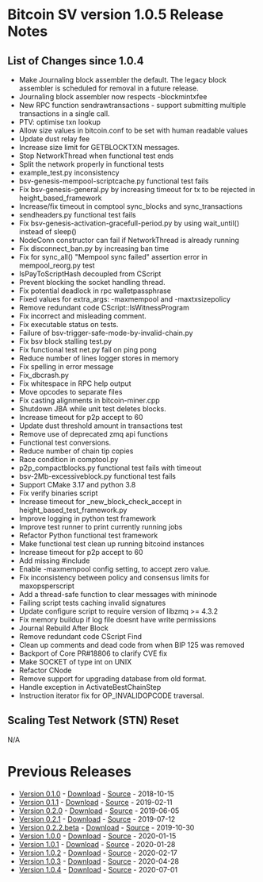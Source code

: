 # Bitcoin SV version 1.0.5 Release Notes

## List of Changes since 1.0.4
* Make Journaling block assembler the default. The legacy block assembler is scheduled for removal in a future release.
* Journaling block assembler now respects -blockmintxfee
* New RPC function sendrawtransactions - support submitting multiple transactions in a single call.
* PTV: optimise txn lookup
* Allow size values in bitcoin.conf to be set with human readable values
* Update dust relay fee
* Increase size limit for GETBLOCKTXN messages.
* Stop NetworkThread when functional test ends
* Split the network properly in functional tests
* example_test.py inconsistency
* bsv-genesis-mempool-scriptcache.py functional test fails
* Fix bsv-genesis-general.py by increasing timeout for tx to be rejected in height_based_framework
* Increase/fix timeout in comptool sync_blocks and sync_transactions
* sendheaders.py functional test fails
* Fix bsv-genesis-activation-gracefull-period.py by using wait_until() instead of sleep()
* NodeConn constructor can fail if NetworkThread is already running
* Fix disconnect_ban.py by increasing ban time
* Fix for sync_all() "Mempool sync failed" assertion error in mempool_reorg.py test
* IsPayToScriptHash decoupled from CScript
* Prevent blocking the socket handling thread.
* Fix potential deadlock in rpc walletpassphrase
* Fixed values for extra_args: -maxmempool and -maxtxsizepolicy
* Remove redundant code CScript::IsWitnessProgram
* Fix incorrect and misleading comment.
* Fix executable status on tests.
* Failure of bsv-trigger-safe-mode-by-invalid-chain.py
* Fix bsv block stalling test.py
* Fix functional test net.py fail on ping pong
* Reduce number of lines logger stores in memory
* Fix spelling in error message
* Fix_dbcrash.py
* Fix whitespace in RPC help output
* Move opcodes to separate files
* Fix casting alignments in bitcoin-miner.cpp
* Shutdown JBA while unit test deletes blocks.
* Increase timeout for p2p accept to 60
* Update dust threshold amount in transactions test
* Remove use of deprecated zmq api functions
* Functional test conversions.
* Reduce number of chain tip copies
* Race condition in comptool.py
* p2p_compactblocks.py functional test fails with timeout
* bsv-2Mb-excessiveblock.py functional test fails
* Support CMake 3.17 and python 3.8
* Fix verify binaries script
* Increase timeout for _new_block_check_accept in height_based_test_framework.py
* Improve logging in python test framework
* Improve test runner to print currently running jobs
* Refactor Python functional test framework
* Make functional test clean up running bitcoind instances
* Increase timeout for p2p accept to 60
* Add missing #include <array>
* Enable -maxmempool config setting, to accept zero value.
* Fix inconsistency between policy and consensus limits for maxopsperscript
* Add a thread-safe function to clear messages with mininode
* Failing script tests caching invalid signatures
* Update configure script to require version of libzmq >= 4.3.2
* Fix memory buildup if log file doesnt have write permissions
* Journal Rebuild After Block
* Remove redundant code CScript Find
* Clean up comments and dead code from when BIP 125 was removed
* Backport of Core PR#18806 to clarify CVE fix
* Make SOCKET of type int on UNIX
* Refactor CNode
* Remove support for upgrading database from old format.
* Handle exception in ActivateBestChainStep
* Instruction iterator fix for OP_INVALIDOPCODE traversal.

## Scaling Test Network (STN) Reset
N/A

# Previous Releases
* [Version 0.1.0](release-notes-v0.1.0.md) - [Download](https://download.bitcoinsv.io/bitcoinsv/0.1.0/) - [Source](https://github.com/bitcoin-sv/bitcoin-sv/tree/v0.1.0) - 2018-10-15
* [Version 0.1.1](release-notes-v0.1.1.md) - [Download](https://download.bitcoinsv.io/bitcoinsv/0.1.1/) - [Source](https://github.com/bitcoin-sv/bitcoin-sv/tree/v0.1.1) - 2019-02-11
* [Version 0.2.0](release-notes-v0.2.0.md) - [Download](https://download.bitcoinsv.io/bitcoinsv/0.2.0/) - [Source](https://github.com/bitcoin-sv/bitcoin-sv/tree/v0.2.0) - 2019-06-05
* [Version 0.2.1](release-notes-v0.2.1.md) - [Download](https://download.bitcoinsv.io/bitcoinsv/0.2.1/) - [Source](https://github.com/bitcoin-sv/bitcoin-sv/tree/v0.2.1) - 2019-07-12
* [Version 0.2.2.beta](release-notes-v0.2.2-beta.md) - [Download](https://download.bitcoinsv.io/bitcoinsv/0.2.2.beta/) - [Source](https://github.com/bitcoin-sv/bitcoin-sv/tree/v0.2.2.beta) - 2019-10-30
* [Version 1.0.0](release-notes-v1.0.0.md) - [Download](https://download.bitcoinsv.io/bitcoinsv/1.0.0/) - [Source](https://github.com/bitcoin-sv/bitcoin-sv/tree/v1.0.0) - 2020-01-15
* [Version 1.0.1](release-notes-v1.0.1.md) - [Download](https://download.bitcoinsv.io/bitcoinsv/1.0.1/) - [Source](https://github.com/bitcoin-sv/bitcoin-sv/tree/v1.0.1) - 2020-01-28
* [Version 1.0.2](release-notes-v1.0.2.md) - [Download](https://download.bitcoinsv.io/bitcoinsv/1.0.2/) - [Source](https://github.com/bitcoin-sv/bitcoin-sv/tree/v1.0.2) - 2020-02-17
* [Version 1.0.3](release-notes-v1.0.3.md) - [Download](https://download.bitcoinsv.io/bitcoinsv/1.0.3/) - [Source](https://github.com/bitcoin-sv/bitcoin-sv/tree/v1.0.3) - 2020-04-28
* [Version 1.0.4](release-notes-v1.0.4.md) - [Download](https://download.bitcoinsv.io/bitcoinsv/1.0.4/) - [Source](https://github.com/bitcoin-sv/bitcoin-sv/tree/v1.0.4) - 2020-07-01

